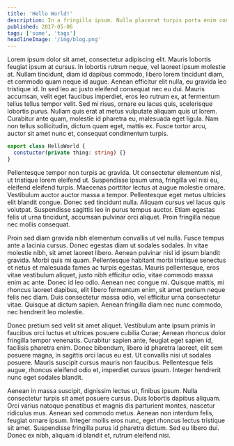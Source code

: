 ```yaml
---
title: 'Hello World!'
description: In a fringilla ipsum. Nulla placerat turpis porta enim convallis auctor. Sed quis pulvinar urna, ac feugiat sapien. Mauris massa turpis, tempor et laoreet sodales, suscipit vitae lectus. Ut rutrum tortor eu enim mollis, non cursus metus aliquam. Aenean et turpis imperdiet, dignissim velit vitae, congue justo.
published: 2017-05-06
tags: ['some', 'tags']
headlineImage: '/img/blog.png'
---
```


Lorem ipsum dolor sit amet, consectetur adipiscing elit. Mauris lobortis feugiat ipsum at cursus. In lobortis rutrum neque, vel laoreet ipsum molestie at. Nullam tincidunt, diam id dapibus commodo, libero lorem tincidunt diam, et commodo quam neque id augue. Aenean efficitur elit nulla, eu gravida leo tristique id. In sed leo ac justo eleifend consequat nec eu dui. Mauris accumsan, velit eget faucibus imperdiet, eros leo rutrum ex, at fermentum tellus tellus tempor velit. Sed mi risus, ornare eu lacus quis, scelerisque lobortis purus. Nullam quis erat at metus vulputate aliquam quis ut lorem. Curabitur ante quam, molestie id pharetra eu, malesuada eget ligula. Nam non tellus sollicitudin, dictum quam eget, mattis ex. Fusce tortor arcu, auctor sit amet nunc et, consequat condimentum turpis.

```typescript
export class HelloWorld {
  constuctor(private thing: string) {}
}
```

Pellentesque tempor non turpis ac gravida. Ut consectetur elementum nisl, ut tristique lorem eleifend ut. Suspendisse ipsum urna, fringilla vel nisi eu, eleifend eleifend turpis. Maecenas porttitor lectus at augue molestie ornare. Vestibulum auctor auctor massa a tempor. Pellentesque eget metus ultricies elit blandit congue. Donec sed tincidunt nulla. Aliquam cursus vel lacus quis volutpat. Suspendisse sagittis leo in purus tempus auctor. Etiam egestas felis ut urna tincidunt, accumsan pulvinar orci aliquet. Proin fringilla neque nec mollis consequat.

Proin sed diam gravida nibh elementum convallis ut vel nulla. Fusce tempus ante a lacinia cursus. Donec egestas diam ut sodales sodales. In vitae molestie nibh, sit amet laoreet libero. Aenean pulvinar nisl id ipsum blandit gravida. Morbi quis mi quam. Pellentesque habitant morbi tristique senectus et netus et malesuada fames ac turpis egestas. Mauris pellentesque, eros vitae vestibulum aliquet, justo nibh efficitur odio, vitae commodo massa enim ac ante. Donec id leo odio. Aenean nec congue mi. Quisque mattis, mi rhoncus laoreet dapibus, elit libero fermentum enim, sit amet pretium neque felis nec diam. Duis consectetur massa odio, vel efficitur urna consectetur vitae. Quisque at dictum sapien. Aenean fringilla diam nec nunc commodo, nec hendrerit leo molestie.

Donec pretium sed velit sit amet aliquet. Vestibulum ante ipsum primis in faucibus orci luctus et ultrices posuere cubilia Curae; Aenean rhoncus dolor fringilla tempor venenatis. Curabitur sapien ante, feugiat eget sapien id, facilisis pharetra enim. Donec bibendum, libero id pharetra laoreet, elit sem posuere magna, in sagittis orci lacus eu est. Ut convallis nisi ut sodales posuere. Mauris suscipit cursus mauris non faucibus. Pellentesque felis augue, rhoncus eleifend odio et, imperdiet cursus ipsum. Integer hendrerit nunc eget sodales blandit.

Aenean in massa suscipit, dignissim lectus ut, finibus ipsum. Nulla consectetur turpis sit amet posuere cursus. Duis lobortis dapibus aliquam. Orci varius natoque penatibus et magnis dis parturient montes, nascetur ridiculus mus. Aenean sed commodo metus. Aenean non interdum felis, feugiat ornare ipsum. Integer mollis eros nunc, eget rhoncus lectus tristique sit amet. Suspendisse fringilla purus id pharetra dictum. Sed eu libero dui. Donec ex nibh, aliquam id blandit et, rutrum eleifend nisi.
